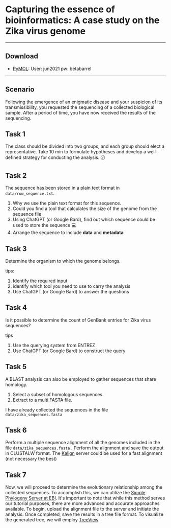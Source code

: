# Capturing the essence of bioinformatics: A case study on the Zika virus genome



---

## Download 

* [PyMOL](https://pymol.org/ep): User: jun2021  pw: betabarrel 

---

## Scenario

Following the emergence of an enigmatic disease and your suspicion of its transmissibility, you requested the sequencing of a collected biological sample. After a period of time, you have now received the results of the sequencing.

## Task 1

The class should be divided into two groups, and each group should elect a representative. Take 10 min  to formulate hypotheses and develop a well-defined strategy for conducting the analysis. :clock130:

## Task 2
The sequence has been stored in a plain text format in `data/row_sequence.txt`. 

1. Why we use the plain text format for this sequence.
2. Could you find a tool that calculates the size of the  genome from the sequence file 
3. Using ChatGPT (or Google Bard), find out which sequence could be used to store the sequence 💻
4. Arrange the sequence to include **data** and **metadata**

## Task 3

Determine the organism to which the genome belongs.

tips: 

1. Identify the required input 
2. identify which tool you need to use to carry the analysis
3. Use  ChatGPT (or Google Bard) to answer the questions

## Task 4 

Is it possible to determine the count of GenBank entries for Zika virus sequences?

tips

1. Use the querying system from ENTREZ
2. Use  ChatGPT (or Google Bard)  to construct the query

## Task 5

A BLAST analysis can also be employed to gather sequences that share homology.

1. Select a subset of homologous sequences
2. Extract to a multi FASTA file. 

I have already collected the sequences in the file `data/zika_sequences.fasta` 

## Task 6 

Perform a multiple sequence alignment of all the genomes included in the file `data/zika_sequences.fasta` . Perform the alignment and save the output in CLUSTALW format. The [Kalign](https://www.ebi.ac.uk/Tools/msa/kalign/) server could be used for a fast alignment (not necessary the best)

## Task 7 

Now, we will proceed to determine the evolutionary relationship among the collected sequences. To accomplish this, we can utilize the  [Simple Phylogeny Server at EBI](https://www.ebi.ac.uk/Tools/phylogeny/simple_phylogeny/). It's important to note that while this method serves our tutorial purposes, there are more advanced and accurate approaches available. To begin, upload the alignment file to the server and initiate the analysis. Once completed, save the results in a tree file format. To visualize the generated tree, we will employ [TreeView](http://etetoolkit.org/treeview/).






